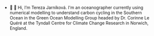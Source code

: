 - 👋 🦭 Hi, I’m Tereza Jarníková. I'm an oceanographer currently using numerical modelling to understand carbon cycling in the Southern Ocean in the Green Ocean Modelling Group headed by Dr. Corinne Le Quéré at the Tyndall Centre for Climate Change Research in Norwich, England.

<!---
tjarnikova/tjarnikova is a ✨ special ✨ repository because its `README.md` (this file) appears on your GitHub profile.
You can click the Preview link to take a look at your changes.
--->

